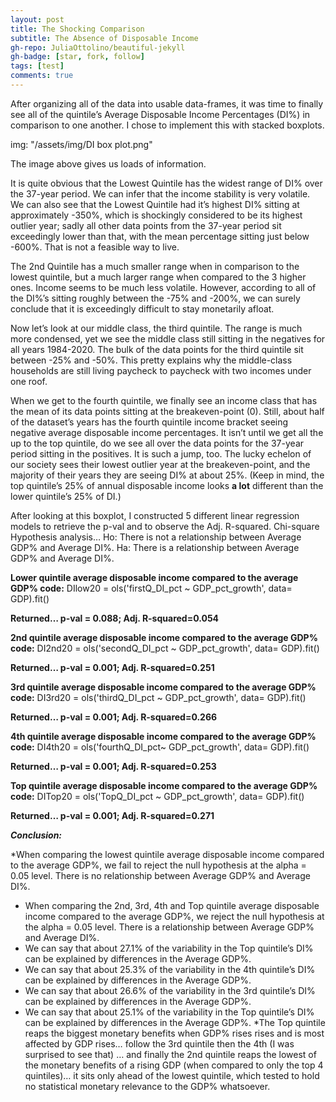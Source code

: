 ```yaml
---
layout: post
title: The Shocking Comparison
subtitle: The Absence of Disposable Income
gh-repo: JuliaOttolino/beautiful-jekyll
gh-badge: [star, fork, follow]
tags: [test]
comments: true
---
```


After organizing all of the data into usable data-frames, it was time to finally see all of the quintile’s Average Disposable Income Percentages (DI%) in comparison to one another. I chose to implement this with stacked boxplots. 

img: "/assets/img/DI box plot.png"

The image above gives us loads of information.

It is quite obvious that the Lowest Quintile has the widest range of DI% over the 37-year period. We can infer that the income stability is very volatile. We can also see that the Lowest Quintile had it’s highest DI% sitting at approximately -350%, which is shockingly considered to be its highest outlier year; sadly all other data points from the 37-year period sit exceedingly lower than that, with the mean percentage sitting just below -600%. That is not a feasible way to live.

The 2nd Quintile has a much smaller range when in comparison to the lowest quintile, but a much larger range when compared to the 3 higher ones. Income seems to be much less volatile. However, according to all of the DI%’s sitting roughly between the -75% and -200%, we can surely conclude that it is exceedingly difficult to stay monetarily afloat. 

Now let’s look at our middle class, the third quintile. The range is much more condensed, yet we see the middle class still sitting in the negatives for all years 1984-2020. The bulk of the data points for the third quintile sit between -25% and -50%. This pretty explains why the middle-class households are still living paycheck to paycheck with two incomes under one roof. 

When we get to the fourth quintile, we finally see an income class that has the mean of its data points sitting at the breakeven-point (0). Still, about half of the dataset’s years has the fourth quintile income bracket seeing negative average disposable income percentages.
It isn’t until we get all the up to the top quintile, do we see all over the data points for the 37-year period sitting in the positives. It is such a jump, too. The lucky echelon of our society sees their lowest outlier year at the breakeven-point, and the majority of their years they are seeing DI% at about 25%.
(Keep in mind, the top quintile’s 25% of annual disposable income looks __a lot__ different than the lower quintile’s 25% of DI.)


After looking at this boxplot, I constructed 5 different linear regression models to retrieve the p-val and to observe the Adj. R-squared.
Chi-square Hypothesis analysis…
Ho: There is not a relationship between Average GDP% and Average DI%.
Ha: There is a relationship between Average GDP% and Average DI%.


__Lower quintile average disposable income compared to the average GDP% code:__
DIlow20 = ols('firstQ_DI_pct ~ GDP_pct_growth', data= GDP).fit()

__Returned… p-val = 0.088; Adj. R-squared=0.054__



__2nd quintile average disposable income compared to the average GDP% code:__
DI2nd20 = ols('secondQ_DI_pct ~ GDP_pct_growth', data= GDP).fit()

__Returned… p-val = 0.001; Adj. R-squared=0.251__



__3rd quintile average disposable income compared to the average GDP% code:__
DI3rd20 = ols('thirdQ_DI_pct ~ GDP_pct_growth', data= GDP).fit()

__Returned… p-val = 0.001; Adj. R-squared=0.266__



__4th quintile average disposable income compared to the average GDP% code:__
DI4th20 = ols('fourthQ_DI_pct~ GDP_pct_growth', data= GDP).fit()

__Returned… p-val = 0.001; Adj. R-squared=0.253__



__Top quintile average disposable income compared to the average GDP% code:__
DITop20 = ols('TopQ_DI_pct ~ GDP_pct_growth', data= GDP).fit()

__Returned… p-val = 0.001; Adj. R-squared=0.271__



___Conclusion:___

*When comparing the lowest quintile average disposable income compared to the average GDP%, we fail to reject the null hypothesis at the alpha = 0.05 level. There is no relationship between Average GDP% and Average DI%.
* When comparing the 2nd, 3rd, 4th and Top quintile average disposable income compared to the average GDP%, we reject the null hypothesis at the alpha = 0.05 level. There is a relationship between Average GDP% and Average DI%.
* We can say that about 27.1% of the variability in the Top quintile’s DI% can be explained by differences in the Average GDP%.
* We can say that about 25.3% of the variability in the 4th quintile’s DI% can be explained by differences in the Average GDP%.
* We can say that about 26.6% of the variability in the 3rd quintile’s DI% can be explained by differences in the Average GDP%.
* We can say that about 25.1% of the variability in the Top quintile’s DI% can be explained by differences in the Average GDP%.
*The Top quintile reaps the biggest monetary benefits when GDP% rises rises and is most affected by GDP rises… follow the 3rd quintile then the 4th (I was surprised to see that) … and finally the 2nd quintile reaps the lowest of the monetary benefits of a rising GDP (when compared to only the top 4 quintiles)… it sits only ahead of the lowest quintile, which tested to hold no statistical monetary relevance to the GDP% whatsoever.  
